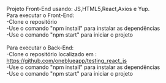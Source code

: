 Projeto Front-End usando: JS,HTML5,React,Axios e Yup.<br/>
Para executar o Front-End:<br/>
-Clone o repositório <br/>
-Use o comando "npm install" para instalar as dependências<br/>
-Use o comando "npm start" para iniciar o projeto<br/>
<br/>
Para executar o Back-End:<br/>
-Clone o repositório localizado em : https://github.com/oneblueapp/testing_react_js<br/>
-Use o comando "npm install" para instalar as dependências<br/>
-Use o comando "npm start" para iniciar o projeto<br/>
